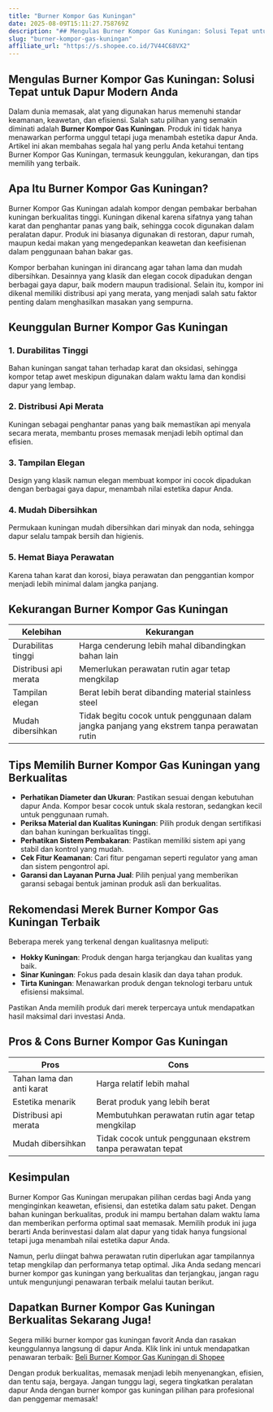```yaml
---
title: "Burner Kompor Gas Kuningan"
date: 2025-08-09T15:11:27.758769Z
description: "## Mengulas Burner Kompor Gas Kuningan: Solusi Tepat untuk Dapur Modern Anda..."
slug: "burner-kompor-gas-kuningan"
affiliate_url: "https://s.shopee.co.id/7V44C68VX2"
---
```

## Mengulas Burner Kompor Gas Kuningan: Solusi Tepat untuk Dapur Modern Anda

Dalam dunia memasak, alat yang digunakan harus memenuhi standar keamanan, keawetan, dan efisiensi. Salah satu pilihan yang semakin diminati adalah **Burner Kompor Gas Kuningan**. Produk ini tidak hanya menawarkan performa unggul tetapi juga menambah estetika dapur Anda. Artikel ini akan membahas segala hal yang perlu Anda ketahui tentang Burner Kompor Gas Kuningan, termasuk keunggulan, kekurangan, dan tips memilih yang terbaik.

## Apa Itu Burner Kompor Gas Kuningan?

Burner Kompor Gas Kuningan adalah kompor dengan pembakar berbahan kuningan berkualitas tinggi. Kuningan dikenal karena sifatnya yang tahan karat dan penghantar panas yang baik, sehingga cocok digunakan dalam peralatan dapur. Produk ini biasanya digunakan di restoran, dapur rumah, maupun kedai makan yang mengedepankan keawetan dan keefisienan dalam penggunaan bahan bakar gas.

Kompor berbahan kuningan ini dirancang agar tahan lama dan mudah dibersihkan. Desainnya yang klasik dan elegan cocok dipadukan dengan berbagai gaya dapur, baik modern maupun tradisional. Selain itu, kompor ini dikenal memiliki distribusi api yang merata, yang menjadi salah satu faktor penting dalam menghasilkan masakan yang sempurna.

## Keunggulan Burner Kompor Gas Kuningan

### 1. Durabilitas Tinggi
Bahan kuningan sangat tahan terhadap karat dan oksidasi, sehingga kompor tetap awet meskipun digunakan dalam waktu lama dan kondisi dapur yang lembap.

### 2. Distribusi Api Merata
Kuningan sebagai penghantar panas yang baik memastikan api menyala secara merata, membantu proses memasak menjadi lebih optimal dan efisien.

### 3. Tampilan Elegan
Design yang klasik namun elegan membuat kompor ini cocok dipadukan dengan berbagai gaya dapur, menambah nilai estetika dapur Anda.

### 4. Mudah Dibersihkan
Permukaan kuningan mudah dibersihkan dari minyak dan noda, sehingga dapur selalu tampak bersih dan higienis.

### 5. Hemat Biaya Perawatan
Karena tahan karat dan korosi, biaya perawatan dan penggantian kompor menjadi lebih minimal dalam jangka panjang.

## Kekurangan Burner Kompor Gas Kuningan

| Kelebihan | Kekurangan |
|------------|-------------|
| Durabilitas tinggi | Harga cenderung lebih mahal dibandingkan bahan lain |
| Distribusi api merata | Memerlukan perawatan rutin agar tetap mengkilap |
| Tampilan elegan | Berat lebih berat dibanding material stainless steel |
| Mudah dibersihkan | Tidak begitu cocok untuk penggunaan dalam jangka panjang yang ekstrem tanpa perawatan rutin |

## Tips Memilih Burner Kompor Gas Kuningan yang Berkualitas

- **Perhatikan Diameter dan Ukuran**: Pastikan sesuai dengan kebutuhan dapur Anda. Kompor besar cocok untuk skala restoran, sedangkan kecil untuk penggunaan rumah.
- **Periksa Material dan Kualitas Kuningan**: Pilih produk dengan sertifikasi dan bahan kuningan berkualitas tinggi.
- **Perhatikan Sistem Pembakaran**: Pastikan memiliki sistem api yang stabil dan kontrol yang mudah.
- **Cek Fitur Keamanan**: Cari fitur pengaman seperti regulator yang aman dan sistem pengontrol api.
- **Garansi dan Layanan Purna Jual**: Pilih penjual yang memberikan garansi sebagai bentuk jaminan produk asli dan berkualitas.

## Rekomendasi Merek Burner Kompor Gas Kuningan Terbaik

Beberapa merek yang terkenal dengan kualitasnya meliputi:

- **Hokky Kuningan**: Produk dengan harga terjangkau dan kualitas yang baik.
- **Sinar Kuningan**: Fokus pada desain klasik dan daya tahan produk.
- **Tirta Kuningan**: Menawarkan produk dengan teknologi terbaru untuk efisiensi maksimal.

Pastikan Anda memilih produk dari merek terpercaya untuk mendapatkan hasil maksimal dari investasi Anda.

## Pros & Cons Burner Kompor Gas Kuningan

| Pros | Cons |
|-------|--------|
| Tahan lama dan anti karat | Harga relatif lebih mahal |
| Estetika menarik | Berat produk yang lebih berat |
| Distribusi api merata | Membutuhkan perawatan rutin agar tetap mengkilap |
| Mudah dibersihkan | Tidak cocok untuk penggunaan ekstrem tanpa perawatan tepat |

## Kesimpulan

Burner Kompor Gas Kuningan merupakan pilihan cerdas bagi Anda yang menginginkan keawetan, efisiensi, dan estetika dalam satu paket. Dengan bahan kuningan berkualitas, produk ini mampu bertahan dalam waktu lama dan memberikan performa optimal saat memasak. Memilih produk ini juga berarti Anda berinvestasi dalam alat dapur yang tidak hanya fungsional tetapi juga menambah nilai estetika dapur Anda.

Namun, perlu diingat bahwa perawatan rutin diperlukan agar tampilannya tetap mengkilap dan performanya tetap optimal. Jika Anda sedang mencari burner kompor gas kuningan yang berkualitas dan terjangkau, jangan ragu untuk mengunjungi penawaran terbaik melalui tautan berikut.

## Dapatkan Burner Kompor Gas Kuningan Berkualitas Sekarang Juga!

Segera miliki burner kompor gas kuningan favorit Anda dan rasakan keunggulannya langsung di dapur Anda. Klik link ini untuk mendapatkan penawaran terbaik: [Beli Burner Kompor Gas Kuningan di Shopee](https://s.shopee.co.id/7V44C68VX2)

Dengan produk berkualitas, memasak menjadi lebih menyenangkan, efisien, dan tentu saja, bergaya. Jangan tunggu lagi, segera tingkatkan peralatan dapur Anda dengan burner kompor gas kuningan pilihan para profesional dan penggemar memasak!